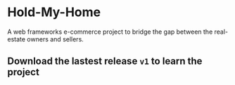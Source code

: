 # Hold-My-Home
A web frameworks e-commerce project to bridge the gap between the real-estate owners and sellers.


## Download the lastest release `v1` to learn the project
